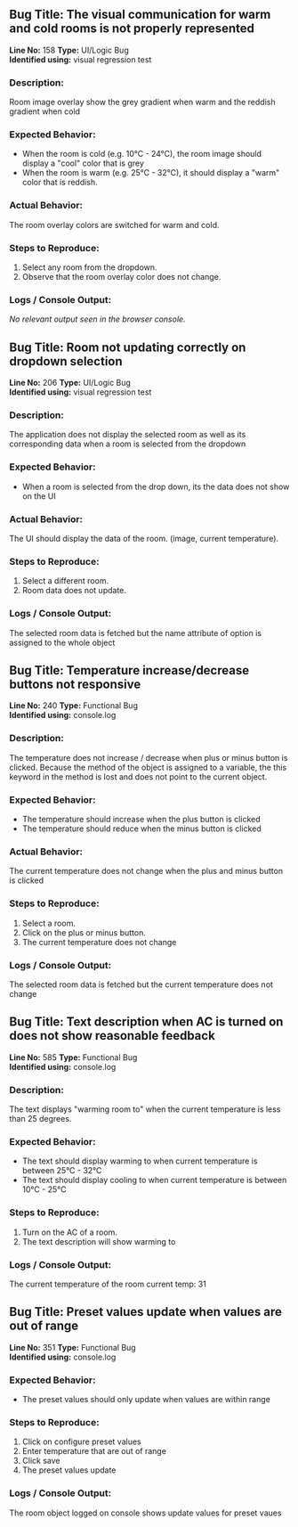 ## Bug Title: The visual communication for warm and cold rooms is not properly represented

**Line No:** 158
**Type:** UI/Logic Bug  
**Identified using:** visual regression test

### Description:

Room image overlay show the grey gradient when warm and the reddish gradient when cold

### Expected Behavior:

- When the room is cold (e.g. 10°C - 24°C), the room image should display a "cool" color that is grey
- When the room is warm (e.g. 25°C - 32°C), it should display a "warm" color that is reddish.

### Actual Behavior:

The room overlay colors are switched for warm and cold.

### Steps to Reproduce:

1. Select any room from the dropdown.
2. Observe that the room overlay color does not change.

### Logs / Console Output:

_No relevant output seen in the browser console._

## Bug Title: Room not updating correctly on dropdown selection

**Line No:** 206
**Type:** UI/Logic Bug  
**Identified using:** visual regression test

### Description:

The application does not display the selected room as well as its corresponding data when a room is selected from the dropdown

### Expected Behavior:

- When a room is selected from the drop down, its the data does not show on the UI

### Actual Behavior:

The UI should display the data of the room. (image, current temperature).

### Steps to Reproduce:

1. Select a different room.
2. Room data does not update.

### Logs / Console Output:

The selected room data is fetched but the name attribute of option is assigned to the whole object

## Bug Title: Temperature increase/decrease buttons not responsive

**Line No:** 240
**Type:** Functional Bug  
**Identified using:** console.log

### Description:

The temperature does not increase / decrease when plus or minus button is clicked. Because the method of the object is assigned to a variable, the this keyword in the method is lost and does not point to the current object.

### Expected Behavior:

- The temperature should increase when the plus button is clicked
- The temperature should reduce when the minus button is clicked

### Actual Behavior:

The current temperature does not change when the plus and minus button is clicked

### Steps to Reproduce:

1. Select a room.
2. Click on the plus or minus button.
3. The current temperature does not change

### Logs / Console Output:

The selected room data is fetched but the current temperature does not change

## Bug Title: Text description when AC is turned on does not show reasonable feedback

**Line No:** 585
**Type:** Functional Bug  
**Identified using:** console.log

### Description:

The text displays "warming room to" when the current temperature is less than 25 degrees.

### Expected Behavior:

- The text should display warming to when current temperature is between 25°C - 32°C
- The text should display cooling to when current temperature is between 10°C - 25°C

### Steps to Reproduce:

1. Turn on the AC of a room.
2. The text description will show warming to

### Logs / Console Output:

The current temperature of the room
current temp: 31

## Bug Title: Preset values update when values are out of range

**Line No:** 351
**Type:** Functional Bug  
**Identified using:** console.log

### Expected Behavior:

- The preset values should only update when values are within range

### Steps to Reproduce:

1. Click on configure preset values
2. Enter temperature that are out of range
3. Click save
4. The preset values update

### Logs / Console Output:

The room object logged on console shows update values for preset vaues
